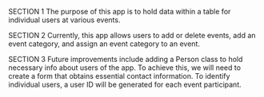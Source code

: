 SECTION 1
The purpose of this app is to hold data within a table for individual users at various events.

SECTION 2
Currently, this app allows users to add or delete events, add an event category, and assign an event category to an event.

SECTION 3
Future improvements include adding a Person class to hold necessary info about users of the app. To achieve this, we will need to create a form that obtains essential contact information. To identify individual users, a user ID will be generated for each event participant.
